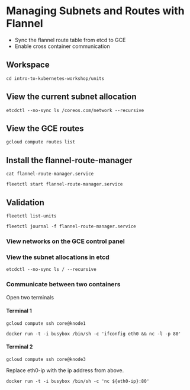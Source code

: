 # Managing Subnets and Routes with Flannel

* Sync the flannel route table from etcd to GCE
* Enable cross container communication

## Workspace

```
cd intro-to-kubernetes-workshop/units
```

## View the current subnet allocation

```
etcdctl --no-sync ls /coreos.com/network --recursive
```

## View the GCE routes

```
gcloud compute routes list
```

## Install the flannel-route-manager


```
cat flannel-route-manager.service
```

```
fleetctl start flannel-route-manager.service
```

## Validation

```
fleetctl list-units
```

```
fleetctl journal -f flannel-route-manager.service
```

### View networks on the GCE control panel

### View the subnet allocations in etcd

```
etcdctl --no-sync ls / --recursive
```

### Communicate between two containers

Open two terminals

#### Terminal 1

```
gcloud compute ssh core@knode1
```

```
docker run -t -i busybox /bin/sh -c 'ifconfig eth0 && nc -l -p 80'
```

#### Terminal 2

```
gcloud compute ssh core@knode3
```

Replace eth0-ip with the ip address from above.

```
docker run -t -i busybox /bin/sh -c 'nc ${eth0-ip}:80'
```
